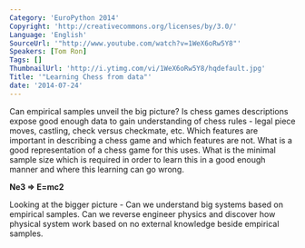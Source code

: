 ```yaml
---
Category: 'EuroPython 2014'
Copyright: 'http://creativecommons.org/licenses/by/3.0/'
Language: 'English'
SourceUrl: '"http://www.youtube.com/watch?v=1WeX6oRw5Y8"'
Speakers: [Tom Ron]
Tags: []
ThumbnailUrl: 'http://i.ytimg.com/vi/1WeX6oRw5Y8/hqdefault.jpg'
Title: '"Learning Chess from data"'
date: '2014-07-24'
---
```

Can empirical samples unveil the big picture?
Is chess games descriptions expose good enough data to gain understanding of chess rules - legal piece moves, castling, check versus checkmate, etc.
Which features are important in describing a chess game and which features are not. What is a good representation of a chess game for this uses.
What is the minimal sample size which is required in order to learn this in a good enough manner and where this learning can go wrong.


**Ne3  =>  E=mc2**

Looking at the bigger picture - Can we understand big systems based on empirical samples.
Can we reverse engineer physics and discover how physical system work based on no external knowledge beside empirical samples.